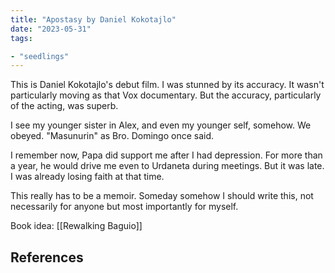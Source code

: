 ```yaml
---
title: "Apostasy by Daniel Kokotajlo"
date: "2023-05-31"
tags:

- "seedlings"
---
```


This is Daniel Kokotajlo's debut film. I was stunned by its accuracy. It wasn't particularly moving as that Vox documentary. But the accuracy, particularly of the acting, was superb.

I see my younger sister in Alex, and even my younger self, somehow. We obeyed. "Masunurin" as Bro. Domingo once said.

I remember now, Papa did support me after I had depression. For more than a year, he would drive me even to Urdaneta during meetings. But it was late. I was already losing faith at that time.

This really has to be a memoir. Someday somehow I should write this, not necessarily for anyone but most importantly for myself.

Book idea: [[Rewalking Baguio]]

## References